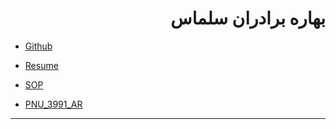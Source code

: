 <h1 dir=rtl>
بهاره برادران سلماس
 </h1>
 

- [Github](https://github.com/BaharbSalmas/)

- [Resume](https://baharbsalmas.github.io/)

- [SOP](https://baharbsalmas.github.io/SOP/)
 
- [PNU_3991_AR](https://github.com/BaharbSalmas/PNU_3991_AR)
------------------
